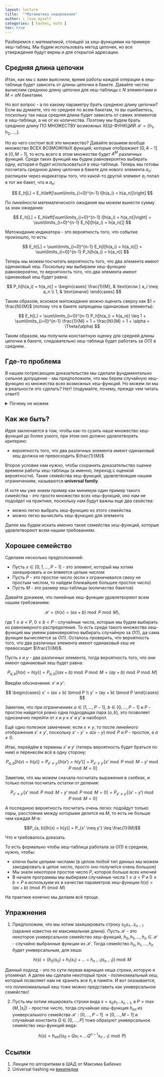 ```yaml
---
layout: lecture
title:  "*Математика хеширования"
author: i_love_myself
categories: [ hashes, math ]
toc: true
---
```


Разберемся с математикой, стоящей за хеш-функциями на примере хеш-таблиц. Мы будем использовать метод цепочек, но все утверждения будут верны и для открытой адресации.

## Средняя длина цепочки

Итак, как мы с вами выяснили, время работы каждой операции в хеш-таблице будет зависеть от длины цепочки в бакете. Давайте честно вычислим среднюю длину цепочки для хеш-таблицы с $N$ элементами и $M = \alpha N$ бакетами.

Но вот вопрос - а по какому параметру брать среднюю длину цепочки? Если вы думаете, что по среднее по всем бакетам, то вы ошибаетесь, поскольку так наша средняя длина будет зависеть от самих элементов в хеш-таблице, а не от их количества. Поэтому мы будем брать среднюю длину ПО МНОЖЕСТВУ возможных ХЕШ-ФУНКЦИЙ $\mathcal H = \left\{h_1, h_2, \ldots, \right\}$.

Но из чего состоит всё это множество? Давайте возьмем вообще множество ВСЕХ ВОЗМОЖНЫХ функций, которые отображают $[0, A-1]$ в $[0, M-1]$, то есть всего в этом множестве будет $A^M$ различных функций. Среди таких функций мы будем равновероятно выбирать одну, которая и будет использоваться в хеш-таблице. Теперь мы готовы посчитать среднюю длину цепочки в бакете для нового элемента $a_n$: распишем через индикаторы того, что какой-то другой элемент $a_i$ попал в тот же бакет, что и $a_n$:

$$
E_h[L] = E_h\left[\sum\limits_{i=0}^{n-1} I[h(a_i) = h(a_n)]\right]
$$

По линейности математического ожидания мы можем вынести сумму за знак ожидания:

$$
E_h[L] = E_h\left[\sum\limits_{i=0}^{n-1} I[h(a_i) = h(a_n)]\right] = \sum\limits_{i=0}^{n-1} E_h[I[h(a_i) = h(a_n)]]
$$

Матожидание индикатора - это вероятность того, что событие произошло, то есть:

$$
E_h[L] = \sum\limits_{i=0}^{n-1} E_h[I[h(a_i) = h(a_n)]] = \sum\limits_{i=0}^{n-1} P_h[h(a_i) = h(a_n)]
$$

Теперь мы можем посчитать вероятность того, что два элемента имеют одинаковый хеш. Поскольку мы выбираем хеш-функцию равновероятно, то вероятность того, что два элемента имеют одинаковый хеш будет равна:

$$
P_h[h(a_i) = h(a_n)] = \begin{cases}
\frac{1}{M}, & \text{если } a_i \neq a_n \\
1, & \text{иначе}
\end{cases}
$$

Таким образом, искомое матожидание можно оценить сверху как $1 + \frac{N}{M}$ (потому что в бакете запрещены одинаковые элементы):

$$
E_h[L] = \sum\limits_{i=0}^{n-1} P_h[h(a_i) = h(a_n)] \leq 1 + \sum\limits_{i=0}^{n-1} \frac{1}{M} = 1 + \frac{N}{M} = 1 + \alpha = \Theta(\alpha)
$$

Таким образом, мы получили константную оценку для средней длины цепочки в бакете, следовательно хеш-таблица будет работать за $O(1)$ в среднем.

## Где-то проблема

В нашем потрясающем доказательстве мы сделали фундаментально сильное допущение - мы предположили, что мы берем случайную хеш-функцию из множества всех возможных хеш-функций. Но можем ли мы в реальности это сделать? Нет! (подумайте, почему, прежде чем читать ответ!)

<details markdown="1">
<summary>Почему не можем</summary>

Чтобы закодировать произвольную функцию из $[0, A-1]$ в $[0, M-1]$, нам нужно запомнить все переходы $a->[0, \ldtos, M-1]$ и ничего умнее чем просто запомнить таблицу переходов мы не можем придумать. То есть нам нужно $O(A)$ памяти, чтобы закодировать произвольную функцию, а у нас всего $O(M)$ памяти. Поэтому мы не можем выбрать произвольную хеш-функцию.

</details>

## Как же быть?

Идея заключается в том, чтобы как-то сузить наше множество хеш-функций до более узкого, при этом оно должно удовлетворять критерию:

* вероятность того, что два различных элемента имеют одинаковый хеш должна не превосходить $\frac{1}{M}$

Второе условие нам нужно, чтобы сохранить доказательство оценки времени работы хеш-таблицы (а именно, переход с оценкой вероятности). Такие семейства хеш-функций, удовлетвоящие нашим ограничениям, называются **universal family**.

И хотя мы уже знаем пример как минимум один пример такого симейства - это просто множество всех хеш-функций, оно нам не подойдет на практике, поскольку нам будут важны еще два свойства:

* можно легко выбрать хеш-функцию из этого семейства
* можно легко вычислить хеш-функцию для элемента

Далее мы будем искать именно такие семейства хеш-функций, которые удовлетворяют всем нашим требованиям.

## Хорошее семейство

Сделаем несколько предположений:

* Пусть $x \in [0, 1, \ldots, P-1]$ - это элемент, который мы хотим захешировать и он ялвяется целым числом
* Пусть $P$ - это простое число (если $x$ ограничивался свеху не простым числом, то найдем ближайшее большее простое число)
* Пусть $M$ - это размер хеш-таблицы (количество бакетов)

Давайте докажем, что линейные хеш-функции удовлетворяют всем нашим требованиям:

$$
\mathcal H = \left\{h(x) = (ax + b) \bmod P \bmod M\right\},
$$

где $1 \leq a < P$, $0 \leq b < P$ - случайные числа, которые мы будем выбирать из равномерного распределения. То есть среди такого множества хеш-функций мы умеем равновероятно выбирать случайную за $O(1)$, да сама функция вычисляется за $O(1)$. Осталось проверить, что вероятность того, что два различных элемента имеют одинаковый хеш не превосходит $\frac{1}{M}$.

Пусть $x$ и $y$ - два различных элемента, тогда вероятность того, что они имеют одинаковый хеш будет равна:

$$
P_{a, b}[h(x) = h(y)] = P_{a, b}[(ax + b) \bmod P \bmod M = (ay + b) \bmod P \bmod M]
$$

Введём обозначения: $x'$ и $y'$:

$$
\begin{cases}
x' = (ax + b) \bmod P \\
y' = (ay + b) \bmod P
\end{cases}
$$

Заметим, что при ограничениях $a \in [1, \ldots, P - 1]$, $b \in [0, \ldots, P - 1]$ и $P$ - простое найдется ровно одна подходящая пара $(a, b)$, это позволяет однозначно перейти от $x$ и $y$ к $x'$ и $y'$ и наоборот.

Ещё одно полезное замечение: если $x \neq y$, то после линейного отображения $x' \neq y'$, поскольку $x' - y' = a(x - y) \bmod P$ и $P$ - простое, а $a \neq 0$.

Итак, перейдём в термины $x'$ и $y'$ (теперь вероятность будет браться по ним) и перенесём всё в одну сторону:

$$
P_{a, b}[h(x) = h(y)] = P_{x' \neq y'}[h(x') = h(y')] = P_{x' \neq y'}[x' \bmod P \bmod M - y' \bmod P \bmod M = 0]
$$

Заметим, что мы можем сначала посчитать выражения в скобках, и только потом посчитать остатки  от деления:

$$
P_{x' \neq y'}[x' \bmod P \bmod M - y' \bmod P \bmod M = 0] = P_{x' \neq y'}[(x' - y') \bmod P \bmod M = 0]
$$

А последнюю вероятность посчитать очень легко: подойдут только пары, расстояние между которыми делится на $M$, то есть не больше чем каждая $M$-я:

$$P_{a, b}[h(x) = h(y)] = P_{x' \neq y'} \leq \frac{1}{M}$$

Что и требовалось доказать.

То есть формально чтобы хеш-таблица работала за $O(1)$ в среднем, нужно, чтобы:

* ключи были целыми числами (в целом любой тип данных мы можем закодировать в целое число, просто оно получится очень большое)
* Мы знали некоторое простое число $P$, которое больше всех ключей
* В начале программы мы выбираем случайные числа $1 \leq a < P$ и $0 \leq b < P$ и используем их в качестве параметров хеш-функции $h(x) = (ax + b) \pmod P \pmod M$

На практике конечно мы делаем всё проще.

## Упражнения

1. Предположим, что мы хотим захешировать строку $s_0s_1\ldots s_{n-1}$ (заранее известна ее максимальная длина). Пусть $\mathcal H$ - это некоторое универсальное семейство хеш-функций, $h_0, h_1, \ldots, h_n \in \mathcal H$ - случайно выбранные функции из $\mathcal H$. Тогда семейство $h_0, h_1, \ldots, h_n$ будет универсальным, для хеша:

$$ h(s) = (h_0(s_0) + h_1(s_1) + \ldots + h_{n-1}(s_{n-1})) \bmod M$$

Данный подход - это по сути первая вариация хеша строки, которую я упомянал. А далее мы сделали некоторый трюк - полиномиальный хеш, который позволяет нам не хранить все $h_i$ в памяти. И вот оказывается, что полиномиальный хеш тоже можно представить как универсальное семейство!

2. Пусть мы хотим хешировать строки вида $s=s_0s_1\ldots s_{n-1}$, а $P > \max(M, |s_i|)$ - простое число, тогда случайная хеш-функция $h_{int}$ из универсального семейства $\mathcal H: [0, \ldots, P-1] \to [0, \ldots, M-1]$ и случайная константа $Q \in [0, \ldots, P]$ тоже образуют универсальное семейство хеш-функций вида:

$$ h(s) = h_{int}((s_0 + Qs_1 + \ldots Q^{n-1}s_{n-1}) \bmod P)$$

## Ссылки

1. Лекции по алгоритмам в ШАД от Максима Бабенко
2. Universal hashing на [википедии](https://en.wikipedia.org/wiki/Universal_hashing)
